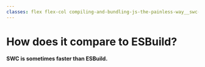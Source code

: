 ```yaml
---
classes: flex flex-col compiling-and-bundling-js-the-painless-way__swc-fast
---
```


# How does it compare to ESBuild?

#### SWC is sometimes faster than ESBuild.

<div class="flex flex-1 columns-container items-center">
  <div class="columns flex items-center w-full">
    <Item image="/compiling-and-bundling-js-the-painless-way/esbuild-vs-swc-es2019.png" title="ES2019"/>
    <Line height="180" class="columns__border stroke-neutral-300"/>
    <Item image="/compiling-and-bundling-js-the-painless-way/esbuild-vs-swc-es2020.png" title="ES2020"/>
  </div>
</div>
